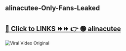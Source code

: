 
 ## alinacutee-Only-Fans-Leaked

# <h2><a href="https://clipsfans.com/alinacutee&ref=git">🔗 Click to LINKS ⏩⏩ 👉 🟢 alinacutee </a></h2>

<a href="https://clipsfans.com/alinacutee&ref=git" rel="nofollow" data-target="animated-image.originalLink"><img src="https://i.ibb.co.com/xMMVF88/686577567.gif" alt="Viral Video Original" style="max-width: 100%; display: inline-block;" data-target="animated-image.originalImage"></a>
